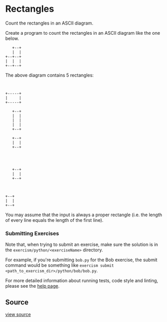 # Rectangles

Count the rectangles in an ASCII diagram.

Create a program to count the rectangles in an ASCII diagram like the one below.

```
   +--+
   |  |
+--+--+
|  |  |
+--+--+
```

The above diagram contains 5 rectangles:

```


+-----+
|     |
+-----+
```

```
   +--+
   |  |
   |  |
   |  |
   +--+
```

```
   +--+
   |  |
   +--+


```

```
       
       
   +--+
   |  |
   +--+
```

```
       
       
+--+
|  |
+--+
```

You may assume that the input is always a proper rectangle (i.e. the length of
every line equals the length of the first line).

### Submitting Exercises

Note that, when trying to submit an exercise, make sure the solution is in the `exercism/python/<exerciseName>` directory.

For example, if you're submitting `bob.py` for the Bob exercise, the submit command would be something like `exercism submit <path_to_exercism_dir>/python/bob/bob.py`.


For more detailed information about running tests, code style and linting,
please see the [help page](http://help.exercism.io/getting-started-with-python.html).

## Source

 [view source]()
